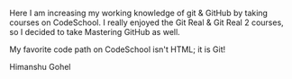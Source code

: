 Here I am increasing my working knowledge of git & GitHub by taking courses on CodeSchool.  I really enjoyed the Git Real & Git Real 2 courses, so I decided to take Mastering GitHub as well.

My favorite code path on CodeSchool isn't HTML; it is Git!

Himanshu Gohel
